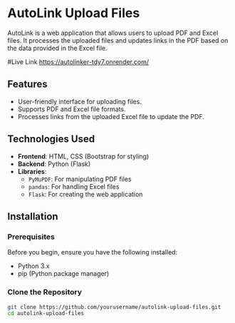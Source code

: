 # AutoLink Upload Files

AutoLink is a web application that allows users to upload PDF and Excel files. It processes the uploaded files and updates links in the PDF based on the data provided in the Excel file.

#Live Link 
https://autolinker-tdy7.onrender.com/

## Features

- User-friendly interface for uploading files.
- Supports PDF and Excel file formats.
- Processes links from the uploaded Excel file to update the PDF.

## Technologies Used

- **Frontend**: HTML, CSS (Bootstrap for styling)
- **Backend**: Python (Flask)
- **Libraries**:
  - `PyMuPDF`: For manipulating PDF files
  - `pandas`: For handling Excel files
  - `Flask`: For creating the web application

## Installation

### Prerequisites

Before you begin, ensure you have the following installed:

- Python 3.x
- pip (Python package manager)

### Clone the Repository

```bash
git clone https://github.com/yourusername/autolink-upload-files.git
cd autolink-upload-files

